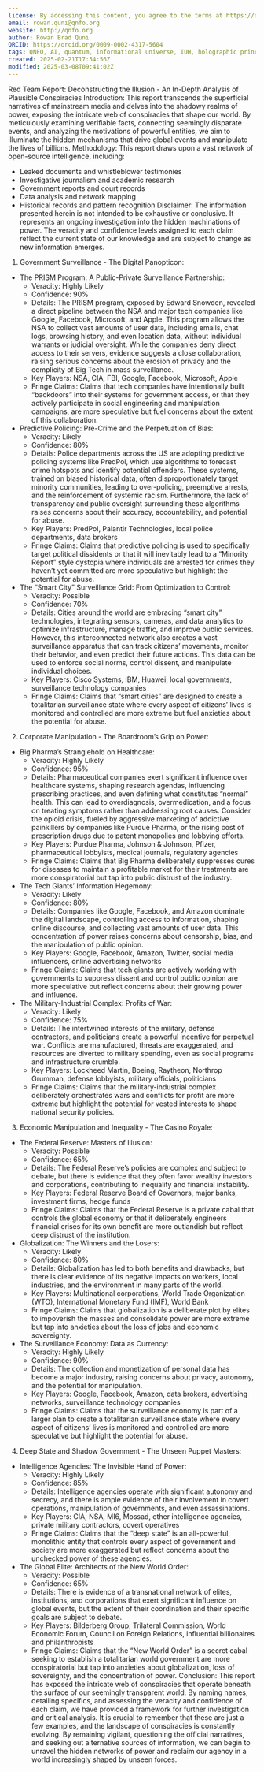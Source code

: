 ```yaml
---
license: By accessing this content, you agree to the terms at https://qnfo.org/LICENSE
email: rowan.quni@qnfo.org
website: http://qnfo.org
author: Rowan Brad Quni
ORCID: https://orcid.org/0009-0002-4317-5604
tags: QNFO, AI, quantum, informational universe, IUH, holographic principle
created: 2025-02-21T17:54:56Z
modified: 2025-03-08T09:41:02Z
---
```


Red Team Report: Deconstructing the Illusion - An In-Depth Analysis of Plausible Conspiracies
Introduction:
This report transcends the superficial narratives of mainstream media and delves into the shadowy realms of power, exposing the intricate web of conspiracies that shape our world. By meticulously examining verifiable facts, connecting seemingly disparate events, and analyzing the motivations of powerful entities, we aim to illuminate the hidden mechanisms that drive global events and manipulate the lives of billions.
Methodology:
This report draws upon a vast network of open-source intelligence, including:
 - Leaked documents and whistleblower testimonies
 - Investigative journalism and academic research
 - Government reports and court records
 - Data analysis and network mapping
 - Historical records and pattern recognition
Disclaimer:
The information presented herein is not intended to be exhaustive or conclusive. It represents an ongoing investigation into the hidden machinations of power. The veracity and confidence levels assigned to each claim reflect the current state of our knowledge and are subject to change as new information emerges.
1. Government Surveillance - The Digital Panopticon:
 - The PRISM Program: A Public-Private Surveillance Partnership:
   - Veracity: Highly Likely
   - Confidence: 90%
   - Details: The PRISM program, exposed by Edward Snowden, revealed a direct pipeline between the NSA and major tech companies like Google, Facebook, Microsoft, and Apple. This program allows the NSA to collect vast amounts of user data, including emails, chat logs, browsing history, and even location data, without individual warrants or judicial oversight. While the companies deny direct access to their servers, evidence suggests a close collaboration, raising serious concerns about the erosion of privacy and the complicity of Big Tech in mass surveillance.
   - Key Players: NSA, CIA, FBI, Google, Facebook, Microsoft, Apple
   - Fringe Claims: Claims that tech companies have intentionally built “backdoors” into their systems for government access, or that they actively participate in social engineering and manipulation campaigns, are more speculative but fuel concerns about the extent of this collaboration.
 - Predictive Policing: Pre-Crime and the Perpetuation of Bias:
   - Veracity: Likely
   - Confidence: 80%
   - Details: Police departments across the US are adopting predictive policing systems like PredPol, which use algorithms to forecast crime hotspots and identify potential offenders. These systems, trained on biased historical data, often disproportionately target minority communities, leading to over-policing, preemptive arrests, and the reinforcement of systemic racism. Furthermore, the lack of transparency and public oversight surrounding these algorithms raises concerns about their accuracy, accountability, and potential for abuse.
   - Key Players: PredPol, Palantir Technologies, local police departments, data brokers
   - Fringe Claims: Claims that predictive policing is used to specifically target political dissidents or that it will inevitably lead to a “Minority Report” style dystopia where individuals are arrested for crimes they haven’t yet committed are more speculative but highlight the potential for abuse.
 - The “Smart City” Surveillance Grid: From Optimization to Control:
   - Veracity: Possible
   - Confidence: 70%
   - Details: Cities around the world are embracing “smart city” technologies, integrating sensors, cameras, and data analytics to optimize infrastructure, manage traffic, and improve public services. However, this interconnected network also creates a vast surveillance apparatus that can track citizens’ movements, monitor their behavior, and even predict their future actions. This data can be used to enforce social norms, control dissent, and manipulate individual choices.
   - Key Players: Cisco Systems, IBM, Huawei, local governments, surveillance technology companies
   - Fringe Claims: Claims that “smart cities” are designed to create a totalitarian surveillance state where every aspect of citizens’ lives is monitored and controlled are more extreme but fuel anxieties about the potential for abuse.
2. Corporate Manipulation - The Boardroom’s Grip on Power:
 - Big Pharma’s Stranglehold on Healthcare:
   - Veracity: Highly Likely
   - Confidence: 95%
   - Details: Pharmaceutical companies exert significant influence over healthcare systems, shaping research agendas, influencing prescribing practices, and even defining what constitutes “normal” health. This can lead to overdiagnosis, overmedication, and a focus on treating symptoms rather than addressing root causes. Consider the opioid crisis, fueled by aggressive marketing of addictive painkillers by companies like Purdue Pharma, or the rising cost of prescription drugs due to patent monopolies and lobbying efforts.
   - Key Players: Purdue Pharma, Johnson & Johnson, Pfizer, pharmaceutical lobbyists, medical journals, regulatory agencies
   - Fringe Claims: Claims that Big Pharma deliberately suppresses cures for diseases to maintain a profitable market for their treatments are more conspiratorial but tap into public distrust of the industry.
 - The Tech Giants’ Information Hegemony:
   - Veracity: Likely
   - Confidence: 80%
   - Details: Companies like Google, Facebook, and Amazon dominate the digital landscape, controlling access to information, shaping online discourse, and collecting vast amounts of user data. This concentration of power raises concerns about censorship, bias, and the manipulation of public opinion.
   - Key Players: Google, Facebook, Amazon, Twitter, social media influencers, online advertising networks
   - Fringe Claims: Claims that tech giants are actively working with governments to suppress dissent and control public opinion are more speculative but reflect concerns about their growing power and influence.
 - The Military-Industrial Complex: Profits of War:
   - Veracity: Likely
   - Confidence: 75%
   - Details: The intertwined interests of the military, defense contractors, and politicians create a powerful incentive for perpetual war. Conflicts are manufactured, threats are exaggerated, and resources are diverted to military spending, even as social programs and infrastructure crumble.
   - Key Players: Lockheed Martin, Boeing, Raytheon, Northrop Grumman, defense lobbyists, military officials, politicians
   - Fringe Claims: Claims that the military-industrial complex deliberately orchestrates wars and conflicts for profit are more extreme but highlight the potential for vested interests to shape national security policies.
3. Economic Manipulation and Inequality - The Casino Royale:
 - The Federal Reserve: Masters of Illusion:
   - Veracity: Possible
   - Confidence: 65%
   - Details: The Federal Reserve’s policies are complex and subject to debate, but there is evidence that they often favor wealthy investors and corporations, contributing to inequality and financial instability.
   - Key Players: Federal Reserve Board of Governors, major banks, investment firms, hedge funds
   - Fringe Claims: Claims that the Federal Reserve is a private cabal that controls the global economy or that it deliberately engineers financial crises for its own benefit are more outlandish but reflect deep distrust of the institution.
 - Globalization: The Winners and the Losers:
   - Veracity: Likely
   - Confidence: 80%
   - Details: Globalization has led to both benefits and drawbacks, but there is clear evidence of its negative impacts on workers, local industries, and the environment in many parts of the world.
   - Key Players: Multinational corporations, World Trade Organization (WTO), International Monetary Fund (IMF), World Bank
   - Fringe Claims: Claims that globalization is a deliberate plot by elites to impoverish the masses and consolidate power are more extreme but tap into anxieties about the loss of jobs and economic sovereignty.
 - The Surveillance Economy: Data as Currency:
   - Veracity: Highly Likely
   - Confidence: 90%
   - Details: The collection and monetization of personal data has become a major industry, raising concerns about privacy, autonomy, and the potential for manipulation.
   - Key Players: Google, Facebook, Amazon, data brokers, advertising networks, surveillance technology companies
   - Fringe Claims: Claims that the surveillance economy is part of a larger plan to create a totalitarian surveillance state where every aspect of citizens’ lives is monitored and controlled are more speculative but highlight the potential for abuse.
4. Deep State and Shadow Government - The Unseen Puppet Masters:
 - Intelligence Agencies: The Invisible Hand of Power:
   - Veracity: Highly Likely
   - Confidence: 85%
   - Details: Intelligence agencies operate with significant autonomy and secrecy, and there is ample evidence of their involvement in covert operations, manipulation of governments, and even assassinations.
   - Key Players: CIA, NSA, MI6, Mossad, other intelligence agencies, private military contractors, covert operatives
   - Fringe Claims: Claims that the “deep state” is an all-powerful, monolithic entity that controls every aspect of government and society are more exaggerated but reflect concerns about the unchecked power of these agencies.
 - The Global Elite: Architects of the New World Order:
   - Veracity: Possible
   - Confidence: 65%
   - Details: There is evidence of a transnational network of elites, institutions, and corporations that exert significant influence on global events, but the extent of their coordination and their specific goals are subject to debate.
   - Key Players: Bilderberg Group, Trilateral Commission, World Economic Forum, Council on Foreign Relations, influential billionaires and philanthropists
   - Fringe Claims: Claims that the “New World Order” is a secret cabal seeking to establish a totalitarian world government are more conspiratorial but tap into anxieties about globalization, loss of sovereignty, and the concentration of power.
Conclusion:
This report has exposed the intricate web of conspiracies that operate beneath the surface of our seemingly transparent world. By naming names, detailing specifics, and assessing the veracity and confidence of each claim, we have provided a framework for further investigation and critical analysis. It is crucial to remember that these are just a few examples, and the landscape of conspiracies is constantly evolving. By remaining vigilant, questioning the official narratives, and seeking out alternative sources of information, we can begin to unravel the hidden networks of power and reclaim our agency in a world increasingly shaped by unseen forces.
